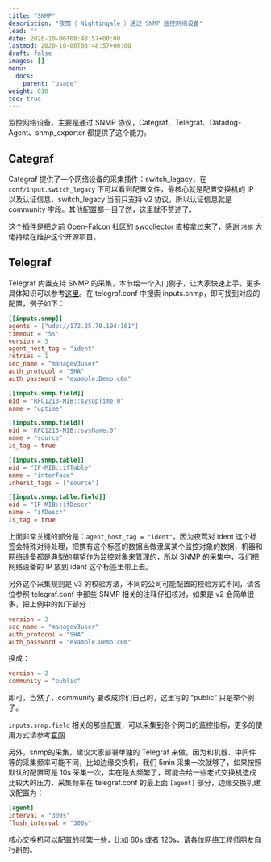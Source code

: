 ```yaml
---
title: "SNMP"
description: "夜莺（ Nightingale ）通过 SNMP 监控网络设备"
lead: ""
date: 2020-10-06T08:48:57+00:00
lastmod: 2020-10-06T08:48:57+00:00
draft: false
images: []
menu:
  docs:
    parent: "usage"
weight: 810
toc: true
---
```


监控网络设备，主要是通过 SNMP 协议，Categraf、Telegraf、Datadog-Agent、snmp_exporter 都提供了这个能力。

## Categraf

Categraf 提供了一个网络设备的采集插件：switch_legacy，在 `conf/input.switch_legacy` 下可以看到配置文件，最核心就是配置交换机的 IP 以及认证信息，switch_legacy 当前只支持 v2 协议，所以认证信息就是 community 字段。其他配置都一目了然，这里就不赘述了。

这个插件是把之前 Open-Falcon 社区的 [swcollector](https://github.com/gaochao1/swcollector) 直接拿过来了，感谢 `冯骐` 大佬持续在维护这个开源项目。

## Telegraf

Telegraf 内置支持 SNMP 的采集，本节给一个入门例子，让大家快速上手，更多具体知识可以参考[这里](https://github.com/influxdata/telegraf/tree/master/plugins/inputs/snmp)。在 telegraf.conf 中搜索 inputs.snmp，即可找到对应的配置，例子如下：

```toml
[[inputs.snmp]]
agents = ["udp://172.25.79.194:161"]
timeout = "5s"
version = 3
agent_host_tag = "ident"
retries = 1
sec_name = "managev3user"
auth_protocol = "SHA"
auth_password = "example.Demo.c0m"

[[inputs.snmp.field]]
oid = "RFC1213-MIB::sysUpTime.0"
name = "uptime"

[[inputs.snmp.field]]
oid = "RFC1213-MIB::sysName.0"
name = "source"
is_tag = true

[[inputs.snmp.table]]
oid = "IF-MIB::ifTable"
name = "interface"
inherit_tags = ["source"]

[[inputs.snmp.table.field]]
oid = "IF-MIB::ifDescr"
name = "ifDescr"
is_tag = true
```

上面非常关键的部分是：`agent_host_tag = "ident"`，因为夜莺对 ident 这个标签会特殊对待处理，把携有这个标签的数据当做隶属某个监控对象的数据，机器和网络设备都是典型的期望作为监控对象来管理的，所以 SNMP 的采集中，我们把网络设备的 IP 放到 ident 这个标签里带上去。

另外这个采集规则是 v3 的校验方法，不同的公司可能配置的校验方式不同，请各位参照 telegraf.conf 中那些 SNMP 相关的注释仔细核对，如果是 v2 会简单很多，把上例中的如下部分：

```toml
version = 3
sec_name = "managev3user"
auth_protocol = "SHA"
auth_password = "example.Demo.c0m"
```

换成：

```toml
version = 2
community = "public"
```

即可，当然了，community 要改成你们自己的，这里写的 “public” 只是举个例子。

`inputs.snmp.field` 相关的那些配置，可以采集到各个网口的监控指标，更多的使用方式请参考[官网](https://github.com/influxdata/telegraf/tree/master/plugins/inputs/snmp)

另外，snmp的采集，建议大家部署单独的 Telegraf 来做，因为和机器、中间件等的采集频率可能不同，比如边缘交换机，我们 5min 采集一次就够了，如果按照默认的配置可是 10s 采集一次，实在是太频繁了，可能会给一些老式交换机造成比较大的压力，采集频率在 telegraf.conf 的最上面 `[agent]` 部分，边缘交换机建议配置为：

```toml
[agent]
interval = "300s"
flush_interval = "300s"
```

核心交换机可以配置的频繁一些，比如 60s 或者 120s，请各位网络工程师朋友自行斟酌。
